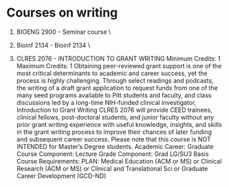 # Courses on writing 
1. BIOENG 2900 - Seminar course \\
2. Bioinf 2134 - Bioinf 2134 \\

3. CLRES 2076 - INTRODUCTION TO GRANT WRITING
Minimum Credits: 1
Maximum Credits: 1
Obtaining peer-reviewed grant support is one of the most critical determinants to academic and career success, yet the process is highly challenging. Through select readings and podcasts, the writing of a draft grant application to request funds from one of the many seed programs available to Pitt students and faculty, and class discussions led by a long-time NIH-funded clinical investigator, Introduction to Grant Writing CLRES 2076 will provide CEED trainees, clinical fellows, post-doctoral students, and junior faculty without any prior grant writing experience with useful knowledge, insights, and skills in the grant writing process to improve their chances of later funding and subsequent career success. Please note that this course is NOT INTENDED for Master’s Degree students.
Academic Career: Graduate
Course Component: Lecture
Grade Component: Grad LG/SU3 Basis
Course Requirements: PLAN: Medical Education (ACM or MS) or Clinical Research (ACM or MS) or Clinical and Translational Sci or Graduate Career Development (GCD-ND)

